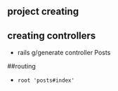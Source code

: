 ## project creating

## creating controllers

- rails g/generate controller Posts

##routing

- `root 'posts#index'`
